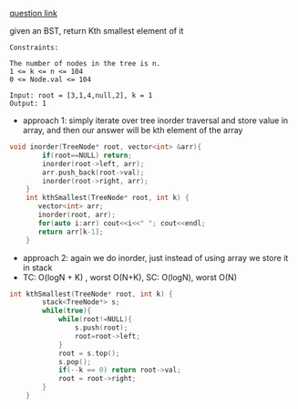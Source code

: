 [question link](https://leetcode.com/problems/kth-smallest-element-in-a-bst/)

given an BST, return Kth smallest element of it
```
Constraints:

The number of nodes in the tree is n.
1 <= k <= n <= 104
0 <= Node.val <= 104
```
```
Input: root = [3,1,4,null,2], k = 1
Output: 1
```
- approach 1: simply iterate over tree inorder traversal and store value in array, and then our answer will be kth element of the array
```cpp
void inorder(TreeNode* root, vector<int> &arr){
        if(root==NULL) return;
        inorder(root->left, arr);
        arr.push_back(root->val);
        inorder(root->right, arr);
    }
    int kthSmallest(TreeNode* root, int k) {
       vector<int> arr;
       inorder(root, arr);
       for(auto i:arr) cout<<i<<" "; cout<<endl;
       return arr[k-1];
    }
```
- approach 2: again we do inorder, just instead of using array we store it in stack
- TC: O(logN + K) , worst O(N+K), SC: O(logN), worst O(N) 
```cpp
int kthSmallest(TreeNode* root, int k) {
        stack<TreeNode*> s;
        while(true){
            while(root!=NULL){
                s.push(root);
                root=root->left;
            }
            root = s.top();
            s.pop();
            if(--k == 0) return root->val;
            root = root->right;
        }
    }
```
